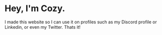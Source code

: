 # Hey, I'm Cozy.
I made this website so I can use it on profiles such as my Discord profile or Linkedin, or even my Twitter. Thats it!
